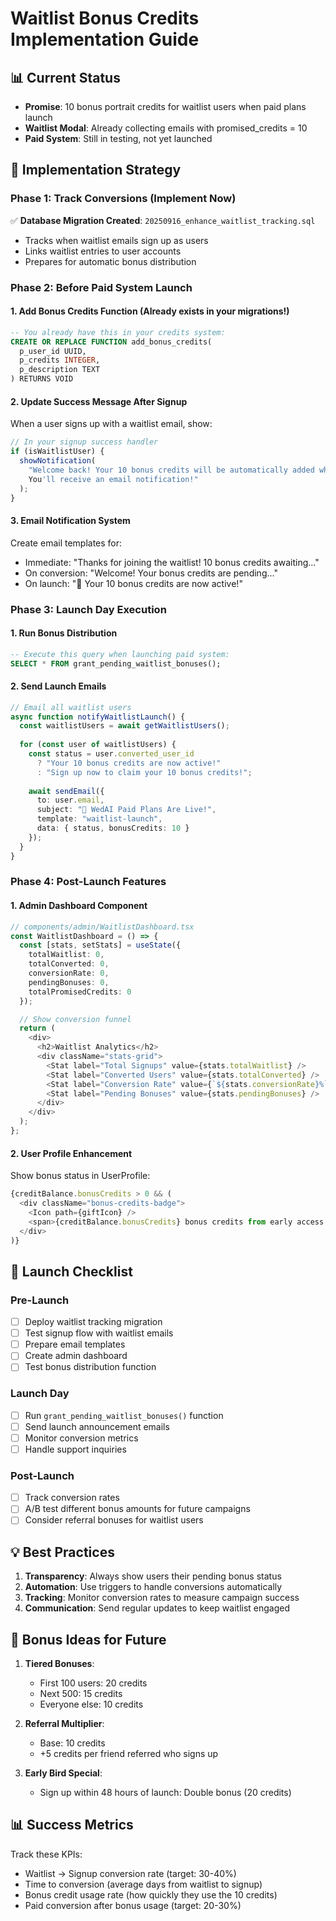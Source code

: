 # Waitlist Bonus Credits Implementation Guide

## 📊 Current Status
- **Promise**: 10 bonus portrait credits for waitlist users when paid plans launch
- **Waitlist Modal**: Already collecting emails with promised_credits = 10
- **Paid System**: Still in testing, not yet launched

## 🎯 Implementation Strategy

### Phase 1: Track Conversions (Implement Now)
✅ **Database Migration Created**: `20250916_enhance_waitlist_tracking.sql`
- Tracks when waitlist emails sign up as users
- Links waitlist entries to user accounts
- Prepares for automatic bonus distribution

### Phase 2: Before Paid System Launch

#### 1. **Add Bonus Credits Function** (Already exists in your migrations!)
```sql
-- You already have this in your credits system:
CREATE OR REPLACE FUNCTION add_bonus_credits(
  p_user_id UUID,
  p_credits INTEGER,
  p_description TEXT
) RETURNS VOID
```

#### 2. **Update Success Message After Signup**
When a user signs up with a waitlist email, show:
```typescript
// In your signup success handler
if (isWaitlistUser) {
  showNotification(
    "Welcome back! Your 10 bonus credits will be automatically added when our paid plans launch. 
    You'll receive an email notification!"
  );
}
```

#### 3. **Email Notification System**
Create email templates for:
- Immediate: "Thanks for joining the waitlist! 10 bonus credits awaiting..."
- On conversion: "Welcome! Your bonus credits are pending..."
- On launch: "🎉 Your 10 bonus credits are now active!"

### Phase 3: Launch Day Execution

#### 1. **Run Bonus Distribution**
```sql
-- Execute this query when launching paid system:
SELECT * FROM grant_pending_waitlist_bonuses();
```

#### 2. **Send Launch Emails**
```typescript
// Email all waitlist users
async function notifyWaitlistLaunch() {
  const waitlistUsers = await getWaitlistUsers();
  
  for (const user of waitlistUsers) {
    const status = user.converted_user_id 
      ? "Your 10 bonus credits are now active!" 
      : "Sign up now to claim your 10 bonus credits!";
    
    await sendEmail({
      to: user.email,
      subject: "🎉 WedAI Paid Plans Are Live!",
      template: "waitlist-launch",
      data: { status, bonusCredits: 10 }
    });
  }
}
```

### Phase 4: Post-Launch Features

#### 1. **Admin Dashboard Component**
```typescript
// components/admin/WaitlistDashboard.tsx
const WaitlistDashboard = () => {
  const [stats, setStats] = useState({
    totalWaitlist: 0,
    totalConverted: 0,
    conversionRate: 0,
    pendingBonuses: 0,
    totalPromisedCredits: 0
  });

  // Show conversion funnel
  return (
    <div>
      <h2>Waitlist Analytics</h2>
      <div className="stats-grid">
        <Stat label="Total Signups" value={stats.totalWaitlist} />
        <Stat label="Converted Users" value={stats.totalConverted} />
        <Stat label="Conversion Rate" value={`${stats.conversionRate}%`} />
        <Stat label="Pending Bonuses" value={stats.pendingBonuses} />
      </div>
    </div>
  );
};
```

#### 2. **User Profile Enhancement**
Show bonus status in UserProfile:
```typescript
{creditBalance.bonusCredits > 0 && (
  <div className="bonus-credits-badge">
    <Icon path={giftIcon} />
    <span>{creditBalance.bonusCredits} bonus credits from early access!</span>
  </div>
)}
```

## 🚀 Launch Checklist

### Pre-Launch
- [ ] Deploy waitlist tracking migration
- [ ] Test signup flow with waitlist emails
- [ ] Prepare email templates
- [ ] Create admin dashboard
- [ ] Test bonus distribution function

### Launch Day
- [ ] Run `grant_pending_waitlist_bonuses()` function
- [ ] Send launch announcement emails
- [ ] Monitor conversion metrics
- [ ] Handle support inquiries

### Post-Launch
- [ ] Track conversion rates
- [ ] A/B test different bonus amounts for future campaigns
- [ ] Consider referral bonuses for waitlist users

## 💡 Best Practices

1. **Transparency**: Always show users their pending bonus status
2. **Automation**: Use triggers to handle conversions automatically
3. **Tracking**: Monitor conversion rates to measure campaign success
4. **Communication**: Send regular updates to keep waitlist engaged

## 🎁 Bonus Ideas for Future

1. **Tiered Bonuses**:
   - First 100 users: 20 credits
   - Next 500: 15 credits
   - Everyone else: 10 credits

2. **Referral Multiplier**:
   - Base: 10 credits
   - +5 credits per friend referred who signs up

3. **Early Bird Special**:
   - Sign up within 48 hours of launch: Double bonus (20 credits)

## 📊 Success Metrics

Track these KPIs:
- Waitlist → Signup conversion rate (target: 30-40%)
- Time to conversion (average days from waitlist to signup)
- Bonus credit usage rate (how quickly they use the 10 credits)
- Paid conversion after bonus usage (target: 20-30%)